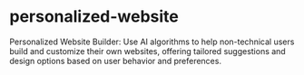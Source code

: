 # personalized-website
Personalized Website Builder: Use AI algorithms to help non-technical users build and customize their own websites, offering tailored suggestions and design options based on user behavior and preferences.

